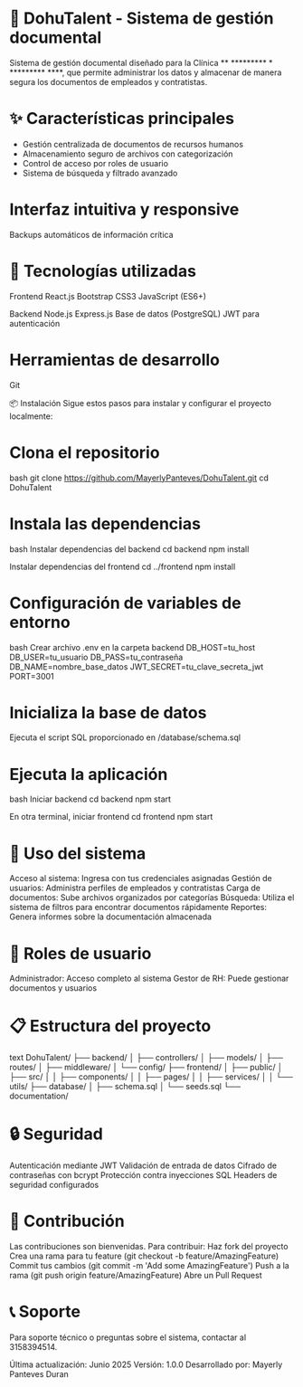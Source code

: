 # 📁 DohuTalent - Sistema de gestión documental

Sistema de gestión documental diseñado para la Clínica  ** ********* * ********* ****, que permite administrar los datos y almacenar de manera segura los documentos de empleados y contratistas.

# ✨ Características principales
- Gestión centralizada de documentos de recursos humanos
- Almacenamiento seguro de archivos con categorización
- Control de acceso por roles de usuario
- Sistema de búsqueda y filtrado avanzado

# Interfaz intuitiva y responsive

Backups automáticos de información crítica

# 🚀 Tecnologías utilizadas
Frontend
React.js
Bootstrap
CSS3
JavaScript (ES6+)

Backend
Node.js
Express.js
Base de datos (PostgreSQL)
JWT para autenticación

# Herramientas de desarrollo
Git

📦 Instalación
Sigue estos pasos para instalar y configurar el proyecto localmente:

# Clona el repositorio
bash
git clone https://github.com/MayerlyPanteves/DohuTalent.git
cd DohuTalent

# Instala las dependencias
bash
Instalar dependencias del backend
cd backend
npm install

Instalar dependencias del frontend
cd ../frontend
npm install

# Configuración de variables de entorno
bash
Crear archivo .env en la carpeta backend
DB_HOST=tu_host
DB_USER=tu_usuario
DB_PASS=tu_contraseña
DB_NAME=nombre_base_datos
JWT_SECRET=tu_clave_secreta_jwt
PORT=3001

# Inicializa la base de datos
Ejecuta el script SQL proporcionado en /database/schema.sql

# Ejecuta la aplicación
bash
Iniciar backend
cd backend
npm start

En otra terminal, iniciar frontend
cd frontend
npm start

# 🎯 Uso del sistema
Acceso al sistema: Ingresa con tus credenciales asignadas
Gestión de usuarios: Administra perfiles de empleados y contratistas
Carga de documentos: Sube archivos organizados por categorías
Búsqueda: Utiliza el sistema de filtros para encontrar documentos rápidamente
Reportes: Genera informes sobre la documentación almacenada

# 👥 Roles de usuario
Administrador: Acceso completo al sistema
Gestor de RH: Puede gestionar documentos y usuarios

# 📋 Estructura del proyecto

text
DohuTalent/
├── backend/
│   ├── controllers/
│   ├── models/
│   ├── routes/
│   ├── middleware/
│   └── config/
├── frontend/
│   ├── public/
│   ├── src/
│   │   ├── components/
│   │   ├── pages/
│   │   ├── services/
│   │   └── utils/
├── database/
│   ├── schema.sql
│   └── seeds.sql
└── documentation/

# 🔒 Seguridad
Autenticación mediante JWT
Validación de entrada de datos
Cifrado de contraseñas con bcrypt
Protección contra inyecciones SQL
Headers de seguridad configurados

# 🤝 Contribución
Las contribuciones son bienvenidas. Para contribuir:
Haz fork del proyecto
Crea una rama para tu feature (git checkout -b feature/AmazingFeature)
Commit tus cambios (git commit -m 'Add some AmazingFeature')
Push a la rama (git push origin feature/AmazingFeature)
Abre un Pull Request

# 📞 Soporte
Para soporte técnico o preguntas sobre el sistema, contactar al 3158394514.

Última actualización: Junio 2025
Versión: 1.0.0
Desarrollado por: Mayerly Panteves Duran
